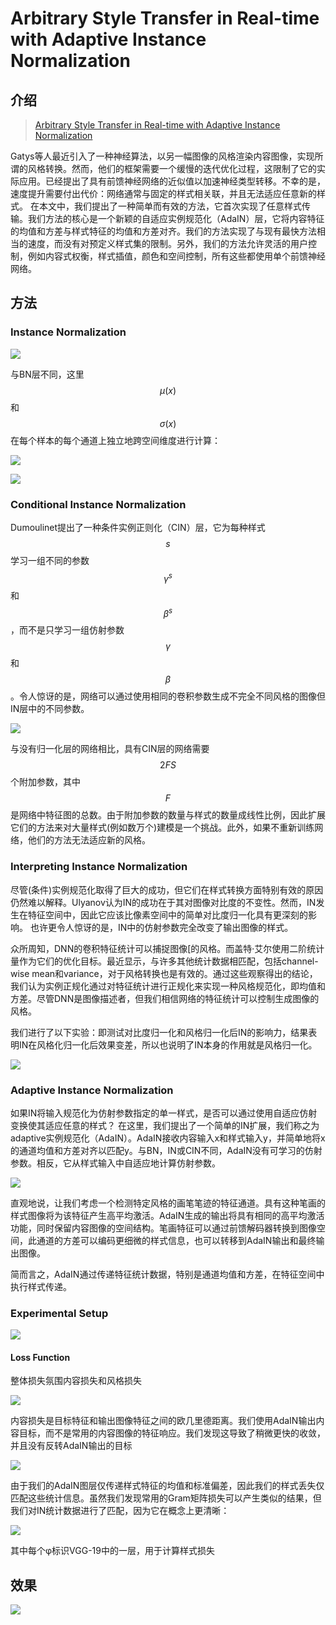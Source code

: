# Arbitrary Style Transfer in Real-time with Adaptive Instance Normalization

## 介绍

> [Arbitrary Style Transfer in Real-time with Adaptive Instance Normalization](https://arxiv.org/abs/1703.06868)

Gatys等人最近引入了一种神经算法，以另一幅图像的风格渲染内容图像，实现所谓的风格转换。然而，他们的框架需要一个缓慢的迭代优化过程，这限制了它的实际应用。已经提出了具有前馈神经网络的近似值以加速神经类型转移。不幸的是，速度提升需要付出代价：网络通常与固定的样式相关联，并且无法适应任意新的样式。 在本文中，我们提出了一种简单而有效的方法，它首次实现了任意样式传输。我们方法的核心是一个新颖的自适应实例规范化（AdaIN）层，它将内容特征的均值和方差与样式特征的均值和方差对齐。我们的方法实现了与现有最快方法相当的速度，而没有对预定义样式集的限制。另外，我们的方法允许灵活的用户控制，例如内容式权衡，样式插值，颜色和空间控制，所有这些都使用单个前馈神经网络。

## 方法

### Instance Normalization

![](../../.gitbook/assets/image%20%2841%29.png)

与BN层不同，这里 $$μ(x)$$ 和 $$σ(x)$$ 在每个样本的每个通道上独立地跨空间维度进行计算：

![](../../.gitbook/assets/image%20%28105%29.png)

![](../../.gitbook/assets/image%20%28104%29.png)

### Conditional Instance Normalization

Dumoulinet提出了一种条件实例正则化（CIN）层，它为每种样式 $$s$$ 学习一组不同的参数$$\gamma^s$$ 和 $$\beta^s$$ ，而不是只学习一组仿射参数 $$\gamma$$ 和 $$\beta$$ 。令人惊讶的是，网络可以通过使用相同的卷积参数生成不完全不同风格的图像但IN层中的不同参数。

![](../../.gitbook/assets/image%20%28165%29.png)

与没有归一化层的网络相比，具有CIN层的网络需要 $$2FS$$ 个附加参数，其中 $$F$$ 是网络中特征图的总数。由于附加参数的数量与样式的数量成线性比例，因此扩展它们的方法来对大量样式\(例如数万个\)建模是一个挑战。此外，如果不重新训练网络，他们的方法无法适应新的风格。

### Interpreting Instance Normalization

尽管\(条件\)实例规范化取得了巨大的成功，但它们在样式转换方面特别有效的原因仍然难以解释。Ulyanov认为IN的成功在于其对图像对比度的不变性。然而，IN发生在特征空间中，因此它应该比像素空间中的简单对比度归一化具有更深刻的影响。 也许更令人惊讶的是，IN中的仿射参数完全改变了输出图像的样式。

众所周知，DNN的卷积特征统计可以捕捉图像\[的风格。而盖特·艾尔使用二阶统计量作为它们的优化目标。最近显示，与许多其他统计数据相匹配，包括channel-wise mean和variance，对于风格转换也是有效的。通过这些观察得出的结论，我们认为实例正规化通过对特征统计进行正规化来实现一种风格规范化，即均值和方差。尽管DNN是图像描述者，但我们相信网络的特征统计可以控制生成图像的风格。

我们进行了以下实验：即测试对比度归一化和风格归一化后IN的影响力，结果表明IN在风格化归一化后效果变差，所以也说明了IN本身的作用就是风格归一化。

![](../../.gitbook/assets/image%20%2834%29.png)

### Adaptive Instance Normalization

如果IN将输入规范化为仿射参数指定的单一样式，是否可以通过使用自适应仿射变换使其适应任意的样式？ 在这里，我们提出了一个简单的IN扩展，我们称之为adaptive实例规范化（AdaIN）。AdaIN接收内容输入x和样式输入y，并简单地将x的通道均值和方差对齐以匹配y。与BN，IN或CIN不同，AdaIN没有可学习的仿射参数。相反，它从样式输入中自适应地计算仿射参数。

![](../../.gitbook/assets/image%20%2847%29.png)

直观地说，让我们考虑一个检测特定风格的画笔笔迹的特征通道。具有这种笔画的样式图像将为该特征产生高平均激活。AdaIN生成的输出将具有相同的高平均激活功能，同时保留内容图像的空间结构。笔画特征可以通过前馈解码器转换到图像空间，此通道的方差可以编码更细微的样式信息，也可以转移到AdaIN输出和最终输出图像。

简而言之，AdaIN通过传递特征统计数据，特别是通道均值和方差，在特征空间中执行样式传递。

### Experimental Setup

![](../../.gitbook/assets/image%20%28214%29.png)

#### Loss Function

整体损失氛围内容损失和风格损失

![](../../.gitbook/assets/image%20%2876%29.png)

内容损失是目标特征和输出图像特征之间的欧几里德距离。我们使用AdaIN输出内容目标，而不是常用的内容图像的特征响应。我们发现这导致了稍微更快的收敛，并且没有反转AdaIN输出的目标

![](../../.gitbook/assets/image%20%2819%29.png)

由于我们的AdaIN图层仅传递样式特征的均值和标准偏差，因此我们的样式丢失仅匹配这些统计信息。虽然我们发现常用的Gram矩阵损失可以产生类似的结果，但我们对IN统计数据进行了匹配，因为它在概念上更清晰：

![](../../.gitbook/assets/image%20%28190%29.png)

其中每个φ标识VGG-19中的一层，用于计算样式损失

## 效果

![](../../.gitbook/assets/image%20%28147%29.png)



